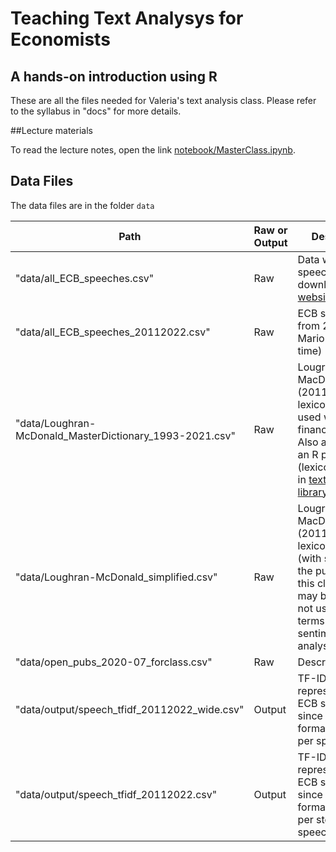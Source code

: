 # Teaching Text Analysys for Economists
## A hands-on introduction using R

These are all the files needed for Valeria's text analysis class. Please refer to the syllabus in "docs" for more details.

##Lecture materials

To read the lecture notes, open the link [notebook/MasterClass.ipynb](https://github.com/valeriarueda/teach_textanalysis22/blob/main/notebook/MasterClass.ipynb).


## Data Files
The data files are in the folder `data`

| Path|  Raw or Output| Description|
| -----| ----- | -----|
| "data/all_ECB_speeches.csv"|  Raw |  Data with all ECB speeches, downloaded [ECB website](https://www.ecb.europa.eu/press/key/html/downloads.en.html) |
| "data/all_ECB_speeches_20112022.csv" | Raw| ECB speeches from 2011 (since Mario Draghi's time) |
| "data/Loughran-McDonald_MasterDictionary_1993-2021.csv"  | Raw | Lougran and MacDocnald (2011) sentiment lexicon to be used with financial docs. Also available as an R package (lexicon_loughran in [textdata  library](https://emilhvitfeldt.github.io/textdata/index.html)) |
| "data/Loughran-McDonald_simplified.csv" | Raw | Lougran and MacDocnald (2011) sentiment lexicon simplified (with stems), for the purpose of this class only. It may be better to not use stemmed terms for sentiment analysis. |
| "data/open_pubs_2020-07_forclass.csv" | Raw | Description|
| "data/output/speech_tfidf_20112022_wide.csv" | Output| TF-IDF matrix representation of ECB speeches since 2011. Wide format (one line per speech)|
|"data/output/speech_tfidf_20112022.csv" | Output|   TF-IDF matrix representation of ECB speeches since 2011. Long format (one line per stem $\times$ speech)|
